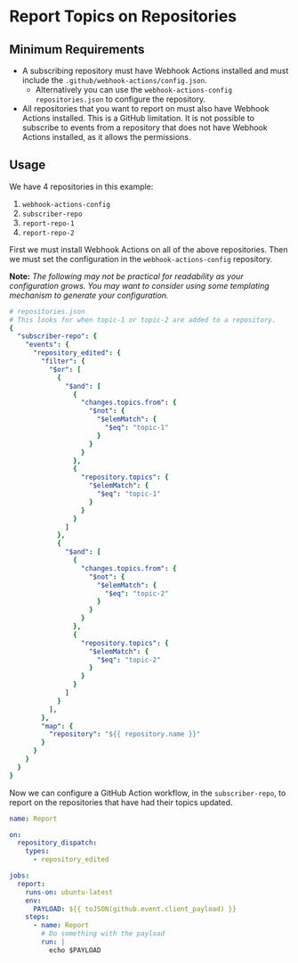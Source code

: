 # Report Topics on Repositories

## Minimum Requirements

- A subscribing repository must have Webhook Actions installed and must include
  the `.github/webhook-actions/config.json`.
    - Alternatively you can use the `webhook-actions-config` `repositories.json` to configure the repository.
- All repositories that you want to report on must also have Webhook Actions installed. This is a GitHub limitation. It
  is not possible to subscribe to events from a repository that does not have Webhook Actions installed, as it allows
  the permissions.

## Usage

We have 4 repositories in this example:

1. `webhook-actions-config`
2. `subscriber-repo`
3. `report-repo-1`
4. `report-repo-2`

First we must install Webhook Actions on all of the above repositories. Then we must set the configuration in the
`webhook-actions-config` repository.

**Note:** *The following may not be practical for readability as your configuration grows. You may want to consider
using some templating mechanism to generate your configuration.*

```yaml
# repositories.json
# This looks for when topic-1 or topic-2 are added to a repository.
{
  "subscriber-repo": {
    "events": {
      "repository_edited": {
        "filter": {
          "$or": [
            {
              "$and": [
                {
                  "changes.topics.from": {
                    "$not": {
                      "$elemMatch": {
                        "$eq": "topic-1"
                      }
                    }
                  }
                },
                {
                  "repository.topics": {
                    "$elemMatch": {
                      "$eq": "topic-1"
                    }
                  }
                }
              ]
            },
            {
              "$and": [
                {
                  "changes.topics.from": {
                    "$not": {
                      "$elemMatch": {
                        "$eq": "topic-2"
                      }
                    }
                  }
                },
                {
                  "repository.topics": {
                    "$elemMatch": {
                      "$eq": "topic-2"
                    }
                  }
                }
              ]
            }
          ],
        },
        "map": {
          "repository": "${{ repository.name }}"
        }
      }
    }
  }
}
```

Now we can configure a GitHub Action workflow, in the `subscriber-repo`, to report on the repositories that have had
their
topics updated.

```yaml
name: Report

on:
  repository_dispatch:
    types:
      - repository_edited

jobs:
  report:
    runs-on: ubuntu-latest
    env:
      PAYLOAD: ${{ toJSON(github.event.client_payload) }}
    steps:
      - name: Report
        # Do something with the payload
        run: |
          echo $PAYLOAD
``` 
